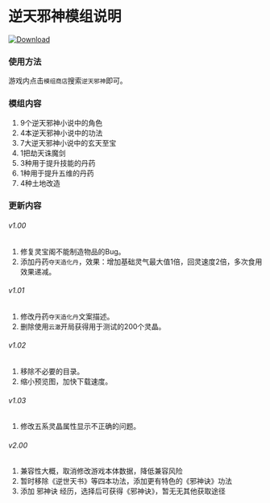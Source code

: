 # 逆天邪神模组说明
[![Download](https://img.shields.io/badge/QQ-283831361-blue.svg)](https://jq.qq.com/?_wv=1027&k=5p6CGHM)

### 使用方法

游戏内点击`模组商店`搜索`逆天邪神`即可。

### 模组内容

1. 9个逆天邪神小说中的角色
2. 4本逆天邪神小说中的功法
3. 7大逆天邪神小说中的玄天至宝
4. 1把劫天诛魔剑
5. 3种用于提升技能的丹药
6. 1种用于提升五维的丹药
7. 4种土地改造

### 更新内容

###### v1.00

1. 修复灵宝阁不能制造物品的Bug。
2. 添加丹药`夺天造化丹`，效果：增加基础灵气最大值1倍，回灵速度2倍，多次食用效果递减。

###### v1.01

1. 修改丹药`夺天造化丹`文案描述。
2. 删除使用`云澈`开局获得用于测试的200个灵晶。

###### v1.02

1. 移除不必要的目录。
2. 缩小预览图，加快下载速度。

###### v1.03

1. 修改五系灵晶属性显示不正确的问题。

###### v2.00

1. 兼容性大概，取消修改游戏本体数据，降低兼容风险
2. 暂时移除《逆世天书》等四本功法，添加更有特色的《邪神诀》功法
3. 添加 邪神诀 经历，选择后可获得《邪神诀》，暂无无其他获取途径
